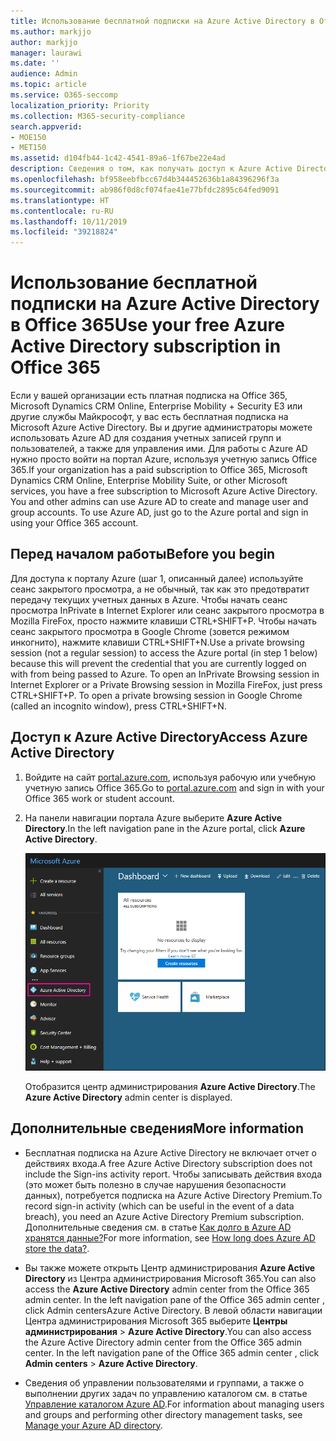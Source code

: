 ```yaml
---
title: Использование бесплатной подписки на Azure Active Directory в Office 365
ms.author: markjjo
author: markjjo
manager: laurawi
ms.date: ''
audience: Admin
ms.topic: article
ms.service: O365-seccomp
localization_priority: Priority
ms.collection: M365-security-compliance
search.appverid:
- MOE150
- MET150
ms.assetid: d104fb44-1c42-4541-89a6-1f67be22e4ad
description: Сведения о том, как получать доступ к Azure Active Directory в составе платной подписки организации на Office 365.
ms.openlocfilehash: bf958eebfbcc67d4b344452636b1a84396296f3a
ms.sourcegitcommit: ab986f0d8cf074fae41e77bfdc2895c64fed9091
ms.translationtype: HT
ms.contentlocale: ru-RU
ms.lasthandoff: 10/11/2019
ms.locfileid: "39218824"
---
```

# <a name="use-your-free-azure-active-directory-subscription-in-office-365"></a><span data-ttu-id="c3178-103">Использование бесплатной подписки на Azure Active Directory в Office 365</span><span class="sxs-lookup"><span data-stu-id="c3178-103">Use your free Azure Active Directory subscription in Office 365</span></span>

<span data-ttu-id="c3178-p101">Если у вашей организации есть платная подписка на Office 365, Microsoft Dynamics CRM Online, Enterprise Mobility + Security E3 или другие службы Майкрософт, у вас есть бесплатная подписка на Microsoft Azure Active Directory. Вы и другие администраторы можете использовать Azure AD для создания учетных записей групп и пользователей, а также для управления ими. Для работы с Azure AD нужно просто войти на портал Azure, используя учетную запись Office 365.</span><span class="sxs-lookup"><span data-stu-id="c3178-p101">If your organization has a paid subscription to Office 365, Microsoft Dynamics CRM Online, Enterprise Mobility Suite, or other Microsoft services, you have a free subscription to Microsoft Azure Active Directory. You and other admins can use Azure AD to create and manage user and group accounts. To use Azure AD, just go to the Azure portal and sign in using your Office 365 account.</span></span>

## <a name="before-you-begin"></a><span data-ttu-id="c3178-107">Перед началом работы</span><span class="sxs-lookup"><span data-stu-id="c3178-107">Before you begin</span></span>

<span data-ttu-id="c3178-p102">Для доступа к порталу Azure (шаг 1, описанный далее) используйте сеанс закрытого просмотра, а не обычный, так как это предотвратит передачу текущих учетных данных в Azure. Чтобы начать сеанс просмотра InPrivate в Internet Explorer или сеанс закрытого просмотра в Mozilla FireFox, просто нажмите клавиши CTRL+SHIFT+P. Чтобы начать сеанс закрытого просмотра в Google Chrome (зовется режимом инкогнито), нажмите клавиши CTRL+SHIFT+N.</span><span class="sxs-lookup"><span data-stu-id="c3178-p102">Use a private browsing session (not a regular session) to access the Azure portal (in step 1 below) because this will prevent the credential that you are currently logged on with from being passed to Azure. To open an InPrivate Browsing session in Internet Explorer or a Private Browsing session in Mozilla FireFox, just press CTRL+SHIFT+P. To open a private browsing session in Google Chrome (called an incognito window), press CTRL+SHIFT+N.</span></span>

## <a name="access-azure-active-directory"></a><span data-ttu-id="c3178-111">Доступ к Azure Active Directory</span><span class="sxs-lookup"><span data-stu-id="c3178-111">Access Azure Active Directory</span></span>

1. <span data-ttu-id="c3178-112">Войдите на сайт [portal.azure.com](https://portal.azure.com), используя рабочую или учебную учетную запись Office 365.</span><span class="sxs-lookup"><span data-stu-id="c3178-112">Go to [portal.azure.com](https://portal.azure.com) and sign in with your Office 365 work or student account.</span></span>

2. <span data-ttu-id="c3178-113">На панели навигации портала Azure выберите **Azure Active Directory**.</span><span class="sxs-lookup"><span data-stu-id="c3178-113">In the left navigation pane in the Azure portal, click **Azure Active Directory**.</span></span>

    ![На панели навигации портала Azure, расположенной слева, выберите пункт "Azure Active Directory".](media/97d2d72f-ac20-46ab-898c-851f6009b453.png)

    <span data-ttu-id="c3178-115">Отобразится центр администрирования **Azure Active Directory**.</span><span class="sxs-lookup"><span data-stu-id="c3178-115">The **Azure Active Directory** admin center is displayed.</span></span>

## <a name="more-information"></a><span data-ttu-id="c3178-116">Дополнительные сведения</span><span class="sxs-lookup"><span data-stu-id="c3178-116">More information</span></span>

- <span data-ttu-id="c3178-117">Бесплатная подписка на Azure Active Directory не включает отчет о действиях входа.</span><span class="sxs-lookup"><span data-stu-id="c3178-117">A free Azure Active Directory subscription does not include the Sign-ins activity report.</span></span> <span data-ttu-id="c3178-118">Чтобы записывать действия входа (это может быть полезно в случае нарушения безопасности данных), потребуется подписка на Azure Active Directory Premium.</span><span class="sxs-lookup"><span data-stu-id="c3178-118">To record sign-in activity (which can be useful in the event of a data breach), you need an Azure Active Directory Premium subscription.</span></span> <span data-ttu-id="c3178-119">Дополнительные сведения см. в статье [Как долго в Azure AD хранятся данные?](https://docs.microsoft.com/azure/active-directory/reports-monitoring/reference-reports-data-retention#how-long-does-azure-ad-store-the-data)</span><span class="sxs-lookup"><span data-stu-id="c3178-119">For more information, see [How long does Azure AD store the data?](https://docs.microsoft.com/azure/active-directory/reports-monitoring/reference-reports-data-retention#how-long-does-azure-ad-store-the-data).</span></span>

- <span data-ttu-id="c3178-120">Вы также можете открыть Центр администрирования **Azure Active Directory** из Центра администрирования Microsoft 365.</span><span class="sxs-lookup"><span data-stu-id="c3178-120">You can also access the **Azure Active Directory** admin center from the Office 365 admin center. In the left navigation pane of the Office 365 admin center , click Admin centersAzure Active Directory.</span></span> <span data-ttu-id="c3178-121">В левой области навигации Центра администрирования Microsoft 365 выберите **Центры администрирования** \> **Azure Active Directory**.</span><span class="sxs-lookup"><span data-stu-id="c3178-121">You can also access the Azure Active Directory admin center from the Office 365 admin center. In the left navigation pane of the Office 365 admin center , click **Admin centers** \> **Azure Active Directory**.</span></span>

- <span data-ttu-id="c3178-122">Сведения об управлении пользователями и группами, а также о выполнении других задач по управлению каталогом см. в статье [Управление каталогом Azure AD](https://docs.microsoft.com/azure/active-directory/active-directory-administer).</span><span class="sxs-lookup"><span data-stu-id="c3178-122">For information about managing users and groups and performing other directory management tasks, see [Manage your Azure AD directory](https://docs.microsoft.com/azure/active-directory/active-directory-administer).</span></span>
